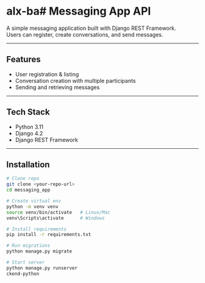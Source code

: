 # alx-ba# Messaging App API

A simple messaging application built with Django REST Framework.  
Users can register, create conversations, and send messages.

---

## Features
- User registration & listing
- Conversation creation with multiple participants
- Sending and retrieving messages

---

## Tech Stack
- Python 3.11
- Django 4.2
- Django REST Framework

---

## Installation
```bash
# Clone repo
git clone <your-repo-url>
cd messaging_app

# Create virtual env
python -m venv venv
source venv/bin/activate   # Linux/Mac
venv\Scripts\activate      # Windows

# Install requirements
pip install -r requirements.txt

# Run migrations
python manage.py migrate

# Start server
python manage.py runserver
ckend-python
